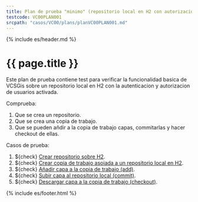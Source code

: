 ```yaml
---
title: Plan de prueba "minimo" (repositorio local en H2 con autorizacion)
testcode: VC00PLAN001
srcpath: "casos/VC00/plans/planVC00PLAN001.md"
---
```


{% include es/header.md %}

# {{ page.title }}

Este plan de prueba contiene test para verificar la funcionalidad basica de VCSGis sobre 
un repositorio local en H2 con la autenticacion y autorizacion de usuarios activada.

Comprueba:
1. Que se crea un repositorio.
1. Que se crea una copia de trabajo.
1. Que se pueden añdir a la copia de trabajo capas, commitarlas y hacer checkout de ellas.

Casos de prueba:
1. ${check} [Crear repositorio sobre H2](../CR00/CP001/testVC00CR00CP001.md).
1. ${check} [Crear copia de trabajo asoiada a un repositorio local en H2](../CW00/CP001/testVC00CW00CP001.md).
1. ${check} [Añadir capa a la copia de trabajo (add)](../AD00/CP001/testVC00AD00CP001.md).
1. ${check} [Subir capa al repositorio local (commit)](../SY00/CP001/testVC00SY00CP001.md).
1. ${check} [Descargar capa a la copia de trabajo (checkout)](../CO00/CP001/testVC00CO00CP001.md).


{% include es/footer.html %}


